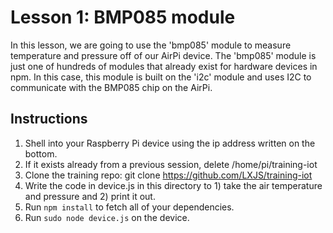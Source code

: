 # Lesson 1: BMP085 module

In this lesson, we are going to use the 'bmp085' module to measure temperature and pressure off of our AirPi device. The 'bmp085' module is just one of hundreds of modules that already exist for hardware devices in npm. In this case, this module is built on the 'i2c' module and uses I2C to communicate with the BMP085 chip on the AirPi.

## Instructions

1. Shell into your Raspberry Pi device using the ip address written on the bottom.
2. If it exists already from a previous session, delete /home/pi/training-iot
3. Clone the training repo:  git clone https://github.com/LXJS/training-iot
4. Write the code in device.js in this directory to 1) take the air temperature and pressure and 2) print it out.
5. Run `npm install` to fetch all of your dependencies.
6. Run `sudo node device.js` on the device.

